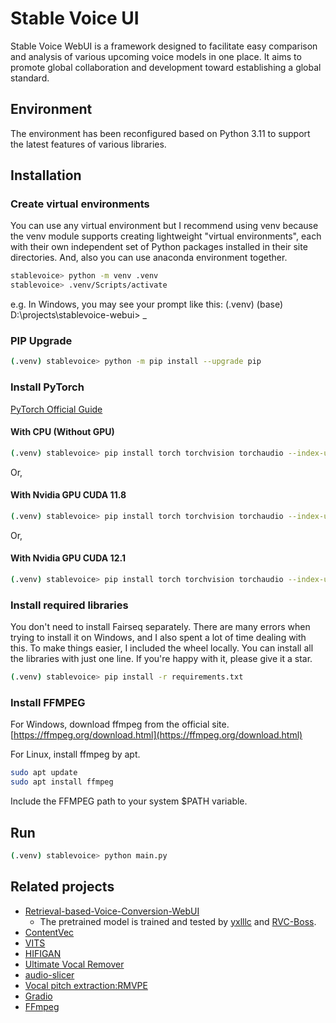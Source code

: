 # Stable Voice UI
Stable Voice WebUI is a framework designed to facilitate easy comparison and analysis of various upcoming voice models in one place. It aims to promote global collaboration and development toward establishing a global standard.


## Environment
The environment has been reconfigured based on Python 3.11 to support the latest features of various libraries.


## Installation
### Create virtual environments
You can use any virtual environment but I recommend using venv because the venv module supports creating lightweight "virtual environments", each with their own independent set of Python packages installed in their site directories. And, also you can use anaconda environment together.

```bash
stablevoice> python -m venv .venv
stablevoice> .venv/Scripts/activate
```
e.g. In Windows, you may see your prompt like this: (.venv) (base) D:\projects\stablevoice-webui> _

### PIP Upgrade
```bash
(.venv) stablevoice> python -m pip install --upgrade pip
```

### Install PyTorch
[PyTorch Official Guide](https://pytorch.org/get-started/locally/)

#### With CPU (Without GPU)
```bash
(.venv) stablevoice> pip install torch torchvision torchaudio --index-url https://download.pytorch.org/whl/cpu
```

Or,
#### With Nvidia GPU CUDA 11.8
```bash
(.venv) stablevoice> pip install torch torchvision torchaudio --index-url https://download.pytorch.org/whl/cu118
```

Or,
#### With Nvidia GPU CUDA 12.1
```bash
(.venv) stablevoice> pip install torch torchvision torchaudio --index-url https://download.pytorch.org/whl/cu121
```

### Install required libraries
You don't need to install Fairseq separately. There are many errors when trying to install it on Windows, and I also spent a lot of time dealing with this. To make things easier, I included the wheel locally. You can install all the libraries with just one line. If you're happy with it, please give it a star.

```bash
(.venv) stablevoice> pip install -r requirements.txt
```

### Install FFMPEG
For Windows, download ffmpeg from the official site.
[https://ffmpeg.org/download.html](https://ffmpeg.org/download.html)

For Linux, install ffmpeg by apt.
```bash
sudo apt update
sudo apt install ffmpeg
```
Include the FFMPEG path to your system $PATH variable.

## Run

```bash
(.venv) stablevoice> python main.py
```

## Related projects
+ [Retrieval-based-Voice-Conversion-WebUI](https://github.com/RVC-Project/Retrieval-based-Voice-Conversion-WebUI/)
  + The pretrained model is trained and tested by [yxlllc](https://github.com/yxlllc/RMVPE) and [RVC-Boss](https://github.com/RVC-Boss).
+ [ContentVec](https://github.com/auspicious3000/contentvec/)
+ [VITS](https://github.com/jaywalnut310/vits)
+ [HIFIGAN](https://github.com/jik876/hifi-gan)
+ [Ultimate Vocal Remover](https://github.com/Anjok07/ultimatevocalremovergui)
+ [audio-slicer](https://github.com/openvpi/audio-slicer)
+ [Vocal pitch extraction:RMVPE](https://github.com/Dream-High/RMVPE)
+ [Gradio](https://github.com/gradio-app/gradio)
+ [FFmpeg](https://github.com/FFmpeg/FFmpeg)